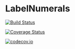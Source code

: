 # LabelNumerals

[![Build Status](https://travis-ci.org/sambitdash/LabelNumerals.jl.svg?branch=master)](https://travis-ci.org/sambitdash/LabelNumerals.jl)

[![Coverage Status](https://coveralls.io/repos/sambitdash/LabelNumerals.jl/badge.svg?branch=master&service=github)](https://coveralls.io/github/sambitdash/LabelNumerals.jl?branch=master)

[![codecov.io](http://codecov.io/github/sambitdash/LabelNumerals.jl/coverage.svg?branch=master)](http://codecov.io/github/sambitdash/LabelNumerals.jl?branch=master)
